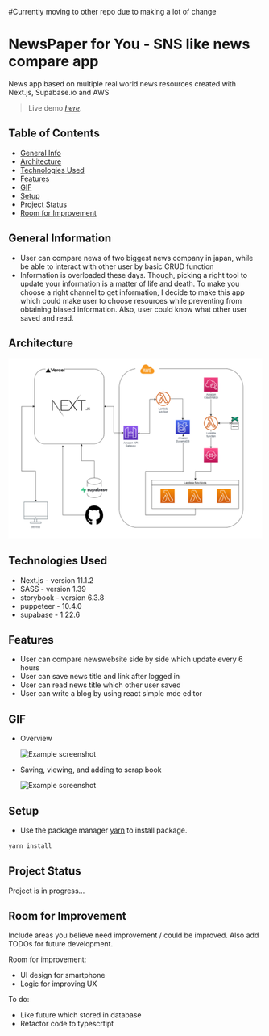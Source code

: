 #Currently moving to other repo due to making a lot of change


# NewsPaper for You - SNS like news compare app

News app based on multiple real world news resources created with  
Next.js, Supabase.io and AWS

> Live demo [_here_](https://newspaper-for-you-v2-8p5dbur6y-horiiiiii0329.vercel.app/).

## Table of Contents

- [General Info](#general-information)
- [Architecture](#architecture)
- [Technologies Used](#technologies-used)
- [Features](#features)
- [GIF](#gif)
- [Setup](#setup)
- [Project Status](#project-status)
- [Room for Improvement](#room-for-improvement)
<!-- * [License](#license) -->

## General Information

- User can compare news of two biggest news company in japan, while be able to
  interact with other user by basic CRUD function
- Information is overloaded these days. Though, picking a right tool to update your information is a matter of life and death. To make you choose a right channel to get information, I decide to make this app which could make user to choose resources while preventing from obtaining biased information. Also, user could know what other user saved and read.

## Architecture

![Example screenshot](./a.drawio.png)

## Technologies Used

- Next.js - version 11.1.2
- SASS - version 1.39
- storybook - version 6.3.8
- puppeteer - 10.4.0
- supabase - 1.22.6

## Features

- User can compare newswebsite side by side which update every 6 hours
- User can save news title and link after logged in
- User can read news title which other user saved
- User can write a blog by using react simple mde editor

## GIF

- Overview

  ![Example screenshot](https://media.giphy.com/media/KpTbqo1kqOZ9LvjTME/giphy.gif)

- Saving, viewing, and adding to scrap book

  ![Example screenshot](https://media.giphy.com/media/nEjcL6KGUwQO86TzUh/giphy.gif)

<!-- If you have screenshots you'd like to share, include them here. -->

## Setup

- Use the package manager [yarn](https://yarnpkg.com/) to install package.

```bash
yarn install
```

## Project Status

Project is in progress...

## Room for Improvement

Include areas you believe need improvement / could be improved. Also add TODOs for future development.

Room for improvement:

- UI design for smartphone
- Logic for improving UX

To do:

- Like future which stored in database
- Refactor code to typescrtipt

<!-- Optional -->
<!-- ## License -->
<!-- This project is open source and available under the [... License](). -->

<!-- You don't have to include all sections - just the one's relevant to your project -->
